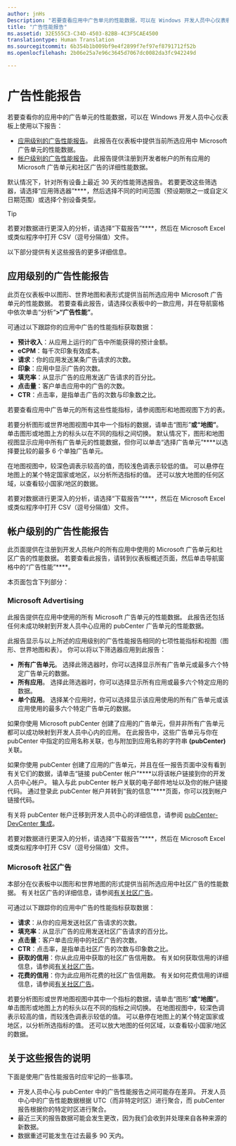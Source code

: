 ```yaml
---
author: jnHs
Description: "若要查看应用中广告单元的性能数据，可以在 Windows 开发人员中心仪表板上使用应用级别和帐户级别的广告性能报告。"
title: "广告性能报告"
ms.assetid: 32E555C3-C34D-4503-82BB-4C3F5CAE4500
translationtype: Human Translation
ms.sourcegitcommit: 6b354b1b009bf9e4f2899f7ef97ef8791712f52b
ms.openlocfilehash: 2b06e25a7e96c3645d7067dc0082da3fc942249d

---
```


# 广告性能报告


若要查看你的应用中的广告单元的性能数据，可以在 Windows 开发人员中心仪表板上使用以下报告：

-   [应用级别的广告性能报告](advertising-performance-report.md#app-level-advertising-performance-report)。 此报告在仪表板中提供当前所选应用中 Microsoft 广告单元的性能数据。
-   [帐户级别的广告性能报告](advertising-performance-report.md#account-level-advertising-performance-report)。 此报告提供注册到开发者帐户的所有应用的 Microsoft 广告单元和社区广告的详细性能数据。

默认情况下，针对所有设备上最近 30 天的性能筛选报告。 若要更改这些筛选器，请选择“应用筛选器”****，然后选择不同的时间范围（预设期限之一或自定义日期范围）或选择个别设备类型。 

> [!TIP]
> 若要对数据进行更深入的分析，请选择“下载报告”****，然后在 Microsoft Excel 或类似程序中打开 CSV（逗号分隔值）文件。

以下部分提供有关这些报告的更多详细信息。

## 应用级别的广告性能报告

此页在仪表板中以图形、世界地图和表形式提供当前所选应用中 Microsoft 广告单元的性能数据。 若要查看此报告，请选择仪表板中的一款应用，并在导航窗格中依次单击“分析“****&gt;“广告性能”****。

可通过以下跟踪你的应用中广告的性能指标获取数据：

-   **预计收入**：从应用上运行的广告中所能获得的预计金额。
-   **eCPM**：每千次印象有效成本。
-   **请求**：你的应用发送某条广告请求的次数。
-   **印象**：应用中显示广告的次数。
-   **填充率**：从显示广告的应用发送广告请求的百分比。
-   **点击量**：客户单击应用中的广告的次数。
-   **CTR**：点击率，是指单击广告的次数与印象数之比。

若要查看应用中广告单元的所有这些性能指标，请参阅图形和地图视图下方的表。

若要分析图形或世界地图视图中其中一个指标的数据，请单击“图形”****或“地图”****。 单击图形或地图上方的标头以在不同的指标之间切换。 默认情况下，图形和地图视图显示应用中所有广告单元的性能数据，但你可以单击“选择广告单元”****以选择要比较的最多 6 个单独广告单元。

在地图视图中，较深色调表示较高的值，而较浅色调表示较低的值。 可以悬停在地图上的某个特定国家或地区，以分析所选指标的值。 还可以放大地图的任何区域，以查看较小国家/地区的数据。

若要对数据进行更深入的分析，请选择“下载报告”****，然后在 Microsoft Excel 或类似程序中打开 CSV（逗号分隔值）文件。

## 帐户级别的广告性能报告

此页面提供在注册到开发人员帐户的所有应用中使用的 Microsoft 广告单元和社区广告的性能数据。 若要查看此报告，请转到仪表板概述页面，然后单击导航窗格中的“广告性能”****。

本页面包含下列部分：

### Microsoft Advertising

此报告提供在应用中使用的所有 Microsoft 广告单元的性能数据。 此报告还包括任何未成功映射到开发人员中心应用的 pubCenter 广告单元的性能数据。

此报告显示与以上所述的应用级别的广告性能报告相同的七项性能指标和视图（图形、世界地图和表）。 你可以将以下筛选器应用到此报告：

-   **所有广告单元**。 选择此筛选器时，你可以选择显示所有广告单元或最多六个特定广告单元的数据。
-   **所有应用**。 选择此筛选器时，你可以选择显示所有应用或最多六个特定应用的数据。
-   **单个应用**。 选择某个应用时，你可以选择显示该应用使用的所有广告单元或该应用使用的最多六个特定广告单元的数据。

如果你使用 Microsoft pubCenter 创建了应用的广告单元，但并非所有广告单元都可以成功映射到开发人员中心内的应用。 在此报告中，这些广告单元与你在 pubCenter 中指定的应用名称关联，也与附加到应用名称的字符串 **(pubCenter)** 关联。

如果你使用 pubCenter 创建了应用的广告单元，并且在任一报告页面中没有看到有关它们的数据，请单击“链接 pubCenter 帐户”****以将该帐户链接到你的开发人员中心帐户。 输入与此 pubCenter 帐户关联的电子邮件地址以及你的帐户链接代码。 通过登录此 pubCenter 帐户并转到“我的信息”****页面，你可以找到帐户链接代码。

有关将 pubCenter 帐户迁移到开发人员中心的详细信息，请参阅 [pubCenter-DevCenter 集成](pubcenter-dev-center-integration.md)。

若要对数据进行更深入的分析，请选择“下载报告”****，然后在 Microsoft Excel 或类似程序中打开 CSV（逗号分隔值）文件。

### Microsoft 社区广告

本部分在仪表板中以图形和世界地图的形式提供当前所选应用中社区广告的性能数据。 有关社区广告的详细信息，请参阅[有关社区广告](about-community-ads.md)。

可通过以下跟踪你的应用中广告的性能指标获取数据：

-   **请求**：从你的应用发送社区广告请求的次数。
-   **填充率**：从显示广告的应用发送社区广告请求的百分比。
-   **点击量**：客户单击应用中的社区广告的次数。
-   **CTR**：点击率，是指单击社区广告的次数与印象数之比。
-   **获取的信用**：你从此应用中获取的社区广告信用数。 有关如何获取信用的详细信息，请参阅[有关社区广告](about-community-ads.md)。
-   **花费的信用**：你为此应用所花费的社区广告信用数。 有关如何花费信用的详细信息，请参阅[有关社区广告](about-community-ads.md)。

若要分析图形或世界地图视图中其中一个指标的数据，请单击“图形”****或“地图”****。 单击图形或地图上方的标头以在不同的指标之间切换。 在地图视图中，较深色调表示较高的值，而较浅色调表示较低的值。 可以悬停在地图上的某个特定国家或地区，以分析所选指标的值。 还可以放大地图的任何区域，以查看较小国家/地区的数据。

## 关于这些报告的说明

下面是使用广告性能报告时应牢记的一些事项。

- 开发人员中心与 pubCenter 中的广告性能报告之间可能存在差异。 开发人员中心中的广告性能数据根据 UTC（而非特定时区）进行聚合，而 pubCenter 报告根据你的特定时区进行聚合。
- 最近三天的报告数据可能会发生更改，因为我们会收到并处理来自各种来源的新数据。
- 数据重述可能发生在过去最多 90 天内。

 

 



<!--HONumber=Jul16_HO2-->


